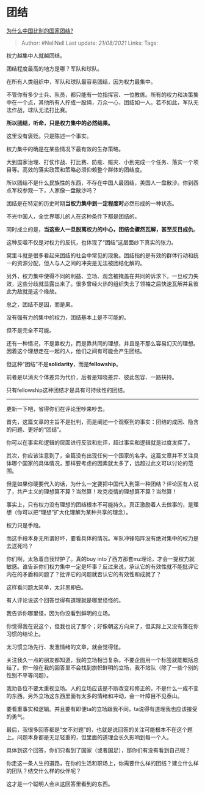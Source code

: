 # 团结
[为什么中国比别的国家团结?](https://www.zhihu.com/question/385179186/answer/1680811311)

> Author: #NellNell 
Last update: *21/08/2021* 
Links:
Tags: 


  

权力越集中人就越团结。

团结程度最高的地方是哪？军队和球队。

在所有人类组织中，军队和球队最容易团结，因为权力最集中。

不管你有多少士兵、队员，都只能有一位指挥官、一位教练。所有的权力和决策集中在一个点，其他所有人拧成一股绳，万众一心，团结如一人。若不如此，军队无法作战，球队无法打比赛。

**所以团结，听命，只是权力集中的必然结果。**

这里没有褒贬。只是陈述一个事实。

权力集中的确是在某些情况下最有效的生存策略。

大到国家治理、打仗作战、打比赛、防疫、赈灾、小到完成一个任务、落实一个项目等。高效的落实政策和策略必须仰赖整个群体的团结度。

所以团结不是什么民族性的东西，不存在中国人最团结，美国人一盘散沙。你到西点军校参观一下，人家像一盘散沙吗？

团结是在特定的历史时期**当权力集中到一定程度时**必然形成的一种状态。

不光中国人，全世界哪儿的人在这种条件下都是团结的。

同时成立的是，**当这些人一旦脱离权力的中心，团结会骤然瓦解，甚至反目成仇**。

这种反噬不仅是对权力的反抗，也体现了“团结”这层面纱下真实的张力。

窝里斗就是很多看起来团结的社会中常见的现象。团结指的是有效的群体行动和统一的资源分配，但人与人之间的冲突是无法被团结化解的。

另外，权力集中使得不同的利益、立场、观念被掩盖在共同的诉求下。一旦权力失效，这些分歧就显露出来了。很多曾经火热的组织失去了领袖之后快速瓦解并且彼此为敌就是这个缘故。

总之，团结不是因，而是果。

没有强有力的集中的权力，团结基本上是不可能的。

但不是完全不可能。

还有一种情况，不是靠权力，而是靠共同的理想，并且是不那么容易幻灭的理想。因着这个理想走在一起的人，他们之间有可能会产生团结。

但这种“团结”不是**solidarity**，而是**fellowship**。

前者是以消灭个体差异为代价，后者是知晓差异、彼此包容、一路扶持。

只有fellowship这种团结才是具有可持续性的团结。

---

更新一下吧，省得你们在评论里吵来吵去。

首先，这篇文章的主旨不是批判，而是阐述一个观察到的事实：团结的成因、隐含的问题、更好的“团结”。

你可以在事实和逻辑的层面进行反驳和批评，超过事实和逻辑就是过度发挥了。

其次，你应该注意到了，全篇没有出现任何一个国家的名字。这篇文章并不关注具体哪个国家的具体情况，那样要考虑的因素就太多了，远超过此文可以讨论的范围。

但是如果你硬要代入的话，为什么一定要把中国代入到第一种团结？评论区有人说了，共产主义的理想算不算？当然算！攻克疫情的理想算不算？当然算！

事实上，只有权力没有理想的团结根本不可能持久。真正激励着人去做事的，是理想（你可以把“理想”扩大化理解为某种共享的理念）。

权力只是手段。

而这手段本身无所谓好坏，要看具体的情况。军队冲锋陷阵没有绝对集中的权力是去送死吗？

你们啊，太急着自我辩护了。真的buy into了西方那套mz理论，才会一提权力就敏感。谁告诉你们权力集中一定是坏事？反过来说，承认它的有效性就不能批评它内在的矛盾和问题了？批评它的问题就否认它的有效性和成就了？

这样看问题太简单，太非黑即白。

有人评论说这个回答觉得有道理就是哪里怪怪的。

我告诉你哪里怪，因为你没看到鲜明的立场。

你觉得我在说这个，但我也说了那个；好像朝这方向来了，但实际上又没有落在你习惯的结论上。

太习惯立场先行、发泄情绪的文章，就会觉得怪。

关注我久一点的朋友都知道，我的立场相当复杂。不要企图用一个标签就能概括总结了。你一般在我的回答里不会找到旗帜鲜明的立场，我不站队（除了一些个别的性别不平等问题）。

我劝各位不要太重视立场。人的立场应该是不断改变和修正的，不是什么一成不变的东西。另外立场这东西里面有太多的情绪和冲动，会一叶障目不见泰山。

要看重事实和逻辑。并且要有即便ta的立场跟我不同，ta说得有道理我也应该接受的勇气。

最后，我很多回答都是“文不对题”的，也就是说回答的关注可能根本不在这个题上。问题本身都是无足轻重的，但里面的道理会长久影响到每一个人。

具体到这个回答，你们只看到了国家（或者国足），那你们有没有看到自己呢？

你走这一条人生的道路，在你的生活和职场上，你需要什么样的团结？建立什么样的团队？结交什么样的伙伴呢？

这才是一个聪明人会从这回答里看到的东西。